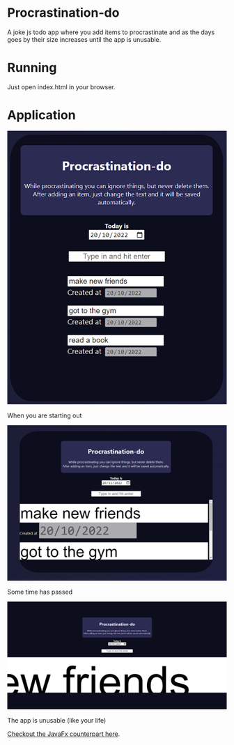 # Procrastination-do

A joke js todo app where you add items to procrastinate and as the days goes by their size increases until the app is unusable.

# Running

Just open index.html in your browser.

# Application

![Default State](prints/printA.png)

When you are starting out

![Some time has passed](prints/printB.png)

Some time has passed

![It is unusable](prints/printC.png)

The app is unusable (like your life)

[Checkout the JavaFx counterpart here](https://github.com/Artenes/ProcrastinationDoJavaFx).